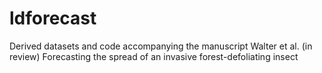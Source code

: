 # ldforecast
Derived datasets and code accompanying the manuscript Walter et al. (in review) Forecasting the spread of an invasive forest-defoliating insect
